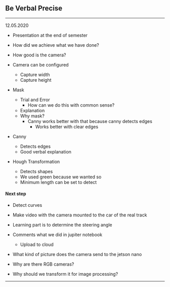 ## Be Verbal Precise
---
12.05.2020

- Presentation at the end of semester
- How did we achieve what we have done?
- How good is the camera?
- Camera can be configured
  - Capture width
  - Capture height

- Mask
  - Trial and Error 
    - How can we do this with common sense?
  - Explanation
  - Why mask?
    - Canny works better with that because canny detects edges
      - Works better with clear edges

- Canny
  - Detects edges
  - Good verbal explanation 

- Hough Transformation
  - Detects shapes 
  - We used green because we wanted so
  - Minimum length can be set to detect

#### Next step
- Detect curves
- Make video with the camera mounted to the car of the real track
- Learning part is to determine the steering angle
- Comments what we did in jupiter notebook
  - Upload to cloud
- What kind of picture does the camera send to the jetson nano

- Why are there RGB cameras?
- Why should we transform it for image processing?
--- 
